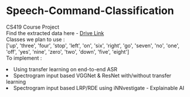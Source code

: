# Speech-Command-Classification
CS419 Course Project <br>
Find the extracted data here - <a href="https://drive.google.com/open?id=1IJGYTO7d_7Lr6dPv9v_X0DY41oM_0pg_"> Drive Link </a> <br>
Classes we plan to use : <br>
['up', 'three', 'four', 'stop', 'left', 'on',  'six', 'right', 'go', 'seven', 'no', 'one', 'off', 'yes', 'nine', 'zero', 'two',  'down', 'five', 'eight']
<br>
To implement :
<li> Using transfer learning on end-to-end ASR</li>
<li> Spectrogram input based VGGNet & ResNet with/without transfer learning </li>
<li> Spectrogram input based LRP/RDE using iNNvestigate - Explainable AI </li>

